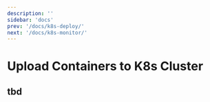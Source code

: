 ```yaml
---
description: ''
sidebar: 'docs'
prev: '/docs/k8s-deploy/'
next: '/docs/k8s-monitor/'
---
```


# Upload Containers to K8s Cluster

## tbd